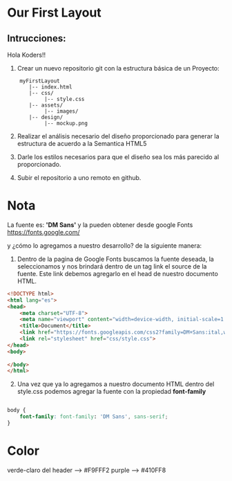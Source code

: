 # Our First Layout

## Intrucciones:

Hola Koders!!

1. Crear un nuevo repositorio git con la estructura básica de un Proyecto:

```
    myFirstLayout
       |-- index.html
       |-- css/
            |-- style.css
       |-- assets/
            |-- images/
       |-- design/
            |-- mockup.png
```

2. Realizar el análisis necesario del diseño proporcionado para generar la estructura de acuerdo a la Semantica HTML5

3. Darle los estilos necesarios para que el diseño sea los más parecido al proporcionado.

4. Subir el repositorio a uno remoto en github.

# Nota

La fuente es: **'DM Sans'**
y la pueden obtener desde google Fonts https://fonts.google.com/

y ¿cómo lo agregamos a nuestro desarrollo? de la siguiente manera:

1. Dentro de la pagina de Google Fonts buscamos la fuente deseada, la seleccionamos y nos brindará dentro de un tag link el source de la fuente. Este link debemos agregarlo en el head de nuestro documento HTML.

```html
<!DOCTYPE html>
<html lang="es">
<head>
    <meta charset="UTF-8">
    <meta name="viewport" content="width=device-width, initial-scale=1.0">
    <title>Document</title>
    <link href="https://fonts.googleapis.com/css2?family=DM+Sans:ital,wght@0,500;0,700;1,500&display=swap" rel="stylesheet">
    <link rel="stylesheet" href="css/style.css">
</head>
<body>
        
</body>
</html>
```

2. Una vez que ya lo agregamos a nuestro documento HTML dentro del style.css podemos agregar la fuente con la propiedad **font-family**

```css

body {
    font-family: font-family: 'DM Sans', sans-serif;
}
```

# Color

verde-claro del header --> #F9FFF2
purple --> #410FF8